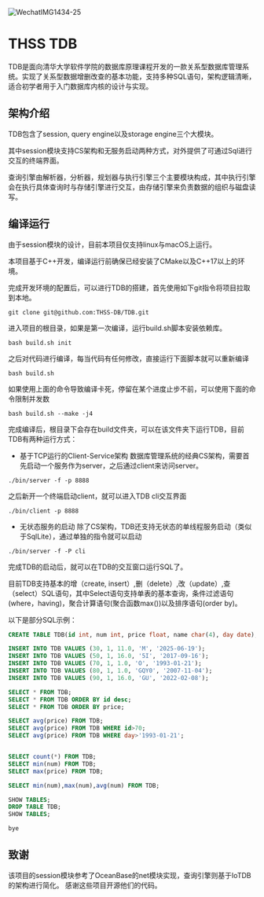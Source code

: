 ![WechatIMG1434-25](https://github.com/user-attachments/assets/130268dc-2dac-428f-b600-ba4fc5c6c9ac)
# THSS TDB 

TDB是面向清华大学软件学院的数据库原理课程开发的一款关系型数据库管理系统。实现了关系型数据增删改查的基本功能，支持多种SQL语句，架构逻辑清晰，适合初学者用于入门数据库内核的设计与实现。

## 架构介绍
TDB包含了session, query engine以及storage engine三个大模块。

其中session模块支持CS架构和无服务启动两种方式，对外提供了可通过Sql进行交互的终端界面。

查询引擎由解析器，分析器，规划器与执行引擎三个主要模块构成，其中执行引擎会在执行具体查询时与存储引擎进行交互，由存储引擎来负责数据的组织与磁盘读写。

## 编译运行
由于session模块的设计，目前本项目仅支持linux与macOS上运行。

本项目基于C++开发，编译运行前确保已经安装了CMake以及C++17以上的环境。


完成开发环境的配置后，可以进行TDB的搭建，首先使用如下git指令将项目拉取到本地。
```git
git clone git@github.com:THSS-DB/TDB.git
```
进入项目的根目录，如果是第一次编译，运行build.sh脚本安装依赖库。
```
bash build.sh init
```
之后对代码进行编译，每当代码有任何修改，直接运行下面脚本就可以重新编译
```
bash build.sh
```
如果使用上面的命令导致编译卡死，停留在某个进度止步不前，可以使用下面的命令限制并发数
```
bash build.sh --make -j4
```
完成编译后，根目录下会存在build文件夹，可以在该文件夹下运行TDB，目前TDB有两种运行方式：
- 基于TCP运行的Client-Service架构
数据库管理系统的经典CS架构，需要首先启动一个服务作为server，之后通过client来访问server。
```shell
./bin/server -f -p 8888
```
之后新开一个终端启动client，就可以进入TDB cli交互界面
 ```shell
 ./bin/client -p 8888
```
- 无状态服务的启动
除了CS架构，TDB还支持无状态的单线程服务启动（类似于SqlLite），通过单独的指令就可以启动
```
./bin/server -f -P cli
```
完成TDB的启动后，就可以在TDB的交互窗口运行SQL了。

目前TDB支持基本的增（create, insert）,删（delete）,改（update）,查（select）SQL语句，其中Select语句支持单表的基本查询，条件过滤语句(where，having)，聚合计算语句(聚合函数max())以及排序语句(order by)。

以下是部分SQL示例：
```SQL
CREATE TABLE TDB(id int, num int, price float, name char(4), day date);

INSERT INTO TDB VALUES (30, 1, 11.0, 'M', '2025-06-19');
INSERT INTO TDB VALUES (50, 1, 16.0, '5I', '2017-09-16');
INSERT INTO TDB VALUES (70, 1, 1.0, 'O', '1993-01-21');
INSERT INTO TDB VALUES (80, 1, 1.0, 'GQY0', '2007-11-04');
INSERT INTO TDB VALUES (90, 1, 16.0, 'GU', '2022-02-08');  

SELECT * FROM TDB;
SELECT * FROM TDB ORDER BY id desc;
SELECT * FROM TDB ORDER BY price;

SELECT avg(price) FROM TDB; 
SELECT avg(price) FROM TDB WHERE id>70; 
SELECT avg(price) FROM TDB WHERE day>'1993-01-21';


SELECT count(*) FROM TDB;
SELECT min(num) FROM TDB;
SELECT max(price) FROM TDB;

SELECT min(num),max(num),avg(num) FROM TDB;

SHOW TABLES;
DROP TABLE TDB;
SHOW TABLES;

bye
```

## 致谢
该项目的session模块参考了OceanBase的net模块实现，查询引擎则基于IoTDB的架构进行简化。
感谢这些项目开源他们的代码。
 
